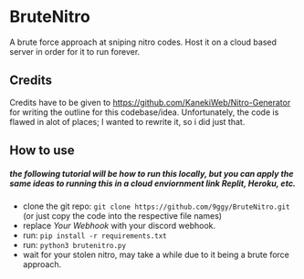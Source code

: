 # BruteNitro
A brute force approach at sniping nitro codes. Host it on a cloud based server in order for it to run forever. 

## Credits
Credits have to be given to https://github.com/KanekiWeb/Nitro-Generator for writing the outline for this codebase/idea. Unfortunately, the code is flawed in alot of places; I wanted to rewrite it, so i did just that.

<h2>How to use</h2>

##### *the following tutorial will be how to run this locally, but you can apply the same ideas to running this in a cloud enviornment link Replit, Heroku, etc.*

 - clone the git repo: `git clone https://github.com/9ggy/BruteNitro.git` (or just copy the code into the respective file names)
 - replace *Your Webhook* with your discord webhook.
 - run: `pip install -r requirements.txt`
 - run: `python3 brutenitro.py`
 - wait for your stolen nitro, may take a while due to it being a brute force approach.
